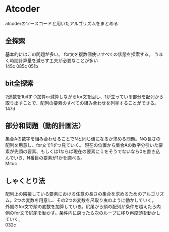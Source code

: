 # Atcoder  
atcoderのソースコードと用いたアルゴリズムをまとめる

## 全探索  
基本的にはこの問題が多い。 for文を複数個使いすべての状態を探索する。 うまく時間計算量を減らす工夫が必要なことが多い  
145c 085c 051b

## bit全探索
2進数を1bitずつ加算or減算しながらfor文を回し、1が立っている部分を配列から取り出すことで、配列の要素のすべての組み合わせを列挙することができる。  
147d

## 部分和問題（動的計画法）
集合Aの数字を組み合わせることでNと同じ値になるか求める問題。Nの長さの配列を用意し、for文で1ずつ見ていく。 現在の位置から集合Aの数字分引いた要素が先頭の要素、もしくは1ならば現在の要素に１をそうでないなら0を書き込んでいき、N番目の要素が1かを調べる。  
Mituc

## しゃくとり法
配列上の隣接している要素における任意の長さの集合を求めるためのアルゴリズム。2つの変数を用意し、その2つの変数を尺取り虫のように動かしていく。  
外側のfor文で頭の変数を加算していき。尻尾から頭の配列が条件を超えたら内側のfor文で尻尾を動かす。条件内に戻ったら次のループに移り再度頭を動かしていく。  
032c

